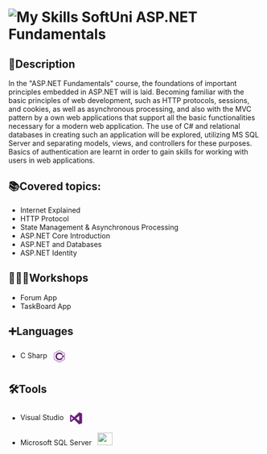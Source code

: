 # ![My Skills](https://skillicons.dev/icons?i=dotnet) SoftUni ASP.NET Fundamentals

## 🧾Description 
In the "ASP.NET Fundamentals" course, the foundations of important principles embedded in ASP.NET will is laid. Becoming familiar with the basic principles of web development, such as HTTP protocols, sessions, and cookies, as well as asynchronous processing, and also with the MVC pattern by a own web applications that support all the basic functionalities necessary for a modern web application. The use of C# and relational databases in creating such an application will be explored, utilizing MS SQL Server and separating models, views, and controllers for these purposes. Basics of authentication are learnt in order to gain skills for working with users in web applications.



## 📚Covered topics:
- Internet Explained
- HTTP Protocol
- State Management & Asynchronous Processing
- ASP.NET Core Introduction
- ASP.NET and Databases
- ASP.NET Identity

## 👨🏼‍🏫Workshops
- Forum App
- TaskBoard App

## ➕Languages
- C Sharp <img align="center" style="margin:0.5rem" src="https://github.com/devicons/devicon/blob/v2.15.1/icons/csharp/csharp-line.svg" width="25" height="25"/>


## 🛠️Tools
- Visual Studio <img align="center" style="margin:0.5rem" src="https://github.com/devicons/devicon/blob/v2.15.1/icons/visualstudio/visualstudio-plain.svg" width="25" height="25"/>
- Microsoft SQL Server <img style="margin:0.5rem" src="https://img.icons8.com/color/512/microsoft-sql-server.png" width="30" height="25"/>
